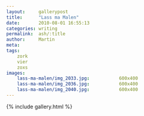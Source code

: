 ```yaml
---
layout:     gallerypost
title:      "Lass ma Malen"
date:       2010-08-01 16:55:13
categories: writing
permalink:  ash/:title
author:     Martin
meta:
tags:
    zork
    vier
    zoxs
images:
    lass-ma-malen/img_2033.jpg:           600x400
    lass-ma-malen/img_2036.jpg:           600x400
    lass-ma-malen/img_2040.jpg:           600x400
---
```


{% include gallery.html %}
